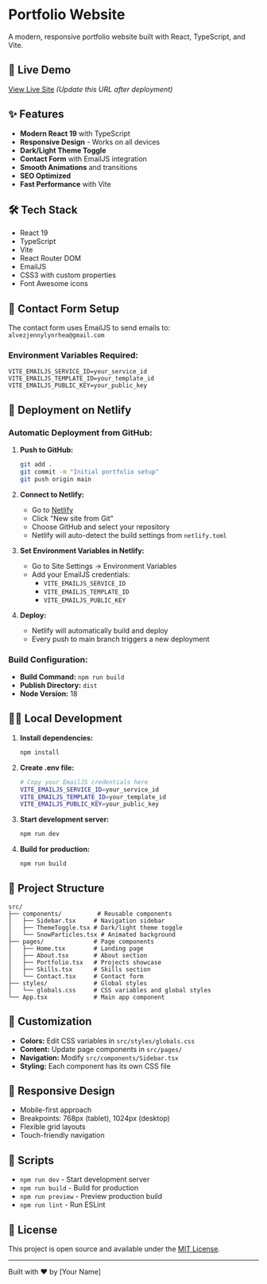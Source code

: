 # Portfolio Website

A modern, responsive portfolio website built with React, TypeScript, and Vite.

## 🚀 Live Demo
[View Live Site](https://your-site-name.netlify.app) *(Update this URL after deployment)*

## ✨ Features

- **Modern React 19** with TypeScript
- **Responsive Design** - Works on all devices
- **Dark/Light Theme Toggle** 
- **Contact Form** with EmailJS integration
- **Smooth Animations** and transitions
- **SEO Optimized**
- **Fast Performance** with Vite

## 🛠️ Tech Stack

- React 19
- TypeScript
- Vite
- React Router DOM
- EmailJS
- CSS3 with custom properties
- Font Awesome icons

## 📧 Contact Form Setup

The contact form uses EmailJS to send emails to: `alvezjennylynrhea@gmail.com`

### Environment Variables Required:
```env
VITE_EMAILJS_SERVICE_ID=your_service_id
VITE_EMAILJS_TEMPLATE_ID=your_template_id
VITE_EMAILJS_PUBLIC_KEY=your_public_key
```

## 🚀 Deployment on Netlify

### Automatic Deployment from GitHub:

1. **Push to GitHub:**
   ```bash
   git add .
   git commit -m "Initial portfolio setup"
   git push origin main
   ```

2. **Connect to Netlify:**
   - Go to [Netlify](https://netlify.com)
   - Click "New site from Git"
   - Choose GitHub and select your repository
   - Netlify will auto-detect the build settings from `netlify.toml`

3. **Set Environment Variables in Netlify:**
   - Go to Site Settings → Environment Variables
   - Add your EmailJS credentials:
     - `VITE_EMAILJS_SERVICE_ID`
     - `VITE_EMAILJS_TEMPLATE_ID` 
     - `VITE_EMAILJS_PUBLIC_KEY`

4. **Deploy:**
   - Netlify will automatically build and deploy
   - Every push to main branch triggers a new deployment

### Build Configuration:
- **Build Command:** `npm run build`
- **Publish Directory:** `dist`
- **Node Version:** 18

## 🏃‍♂️ Local Development

1. **Install dependencies:**
   ```bash
   npm install
   ```

2. **Create .env file:**
   ```bash
   # Copy your EmailJS credentials here
   VITE_EMAILJS_SERVICE_ID=your_service_id
   VITE_EMAILJS_TEMPLATE_ID=your_template_id
   VITE_EMAILJS_PUBLIC_KEY=your_public_key
   ```

3. **Start development server:**
   ```bash
   npm run dev
   ```

4. **Build for production:**
   ```bash
   npm run build
   ```

## 📂 Project Structure

```
src/
├── components/          # Reusable components
│   ├── Sidebar.tsx     # Navigation sidebar
│   ├── ThemeToggle.tsx # Dark/light theme toggle
│   └── SnowParticles.tsx # Animated background
├── pages/              # Page components
│   ├── Home.tsx        # Landing page
│   ├── About.tsx       # About section
│   ├── Portfolio.tsx   # Projects showcase
│   ├── Skills.tsx      # Skills section
│   └── Contact.tsx     # Contact form
├── styles/             # Global styles
│   └── globals.css     # CSS variables and global styles
└── App.tsx             # Main app component
```

## 🎨 Customization

- **Colors:** Edit CSS variables in `src/styles/globals.css`
- **Content:** Update page components in `src/pages/`
- **Navigation:** Modify `src/components/Sidebar.tsx`
- **Styling:** Each component has its own CSS file

## 📱 Responsive Design

- Mobile-first approach
- Breakpoints: 768px (tablet), 1024px (desktop)
- Flexible grid layouts
- Touch-friendly navigation

## 🔧 Scripts

- `npm run dev` - Start development server
- `npm run build` - Build for production  
- `npm run preview` - Preview production build
- `npm run lint` - Run ESLint

## 📄 License

This project is open source and available under the [MIT License](LICENSE).

---

Built with ❤️ by [Your Name]
